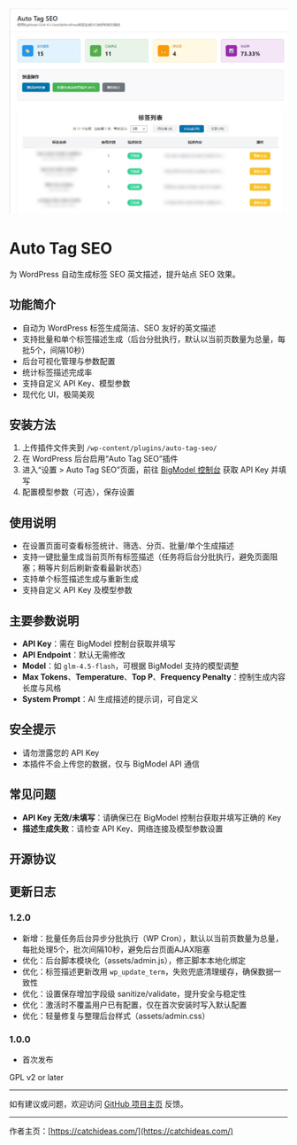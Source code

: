 # ![插件截图](screenshot.jpg)
# Auto Tag SEO

为 WordPress 自动生成标签 SEO 英文描述，提升站点 SEO 效果。

## 功能简介
- 自动为 WordPress 标签生成简洁、SEO 友好的英文描述
- 支持批量和单个标签描述生成（后台分批执行，默认以当前页数量为总量，每批5个，间隔10秒）
- 后台可视化管理与参数配置
- 统计标签描述完成率
- 支持自定义 API Key、模型参数
- 现代化 UI，极简美观

## 安装方法
1. 上传插件文件夹到 `/wp-content/plugins/auto-tag-seo/`
2. 在 WordPress 后台启用“Auto Tag SEO”插件
3. 进入“设置 > Auto Tag SEO”页面，前往 [BigModel 控制台](https://open.bigmodel.cn/usercenter/apikeys) 获取 API Key 并填写
4. 配置模型参数（可选），保存设置

## 使用说明
- 在设置页面可查看标签统计、筛选、分页、批量/单个生成描述
- 支持一键批量生成当前页所有标签描述（任务将后台分批执行，避免页面阻塞；稍等片刻后刷新查看最新状态）
- 支持单个标签描述生成与重新生成
- 支持自定义 API Key 及模型参数

## 主要参数说明
- **API Key**：需在 BigModel 控制台获取并填写
- **API Endpoint**：默认无需修改
- **Model**：如 `glm-4.5-flash`，可根据 BigModel 支持的模型调整
- **Max Tokens**、**Temperature**、**Top P**、**Frequency Penalty**：控制生成内容长度与风格
- **System Prompt**：AI 生成描述的提示词，可自定义

## 安全提示
- 请勿泄露您的 API Key
- 本插件不会上传您的数据，仅与 BigModel API 通信

## 常见问题
- **API Key 无效/未填写**：请确保已在 BigModel 控制台获取并填写正确的 Key
- **描述生成失败**：请检查 API Key、网络连接及模型参数设置

## 开源协议

## 更新日志

### 1.2.0
- 新增：批量任务后台异步分批执行（WP Cron），默认以当前页数量为总量，每批处理5个，批次间隔10秒，避免后台页面AJAX阻塞
- 优化：后台脚本模块化（assets/admin.js），修正脚本本地化绑定
- 优化：标签描述更新改用 `wp_update_term`，失败兜底清理缓存，确保数据一致性
- 优化：设置保存增加字段级 sanitize/validate，提升安全与稳定性
- 优化：激活时不覆盖用户已有配置，仅在首次安装时写入默认配置
- 优化：轻量修复与整理后台样式（assets/admin.css）

### 1.0.0
- 首次发布

GPL v2 or later

---

如有建议或问题，欢迎访问 [GitHub 项目主页](https://github.com/b6421582/Auto-Tag-SEO) 反馈。

---

作者主页：[https://catchideas.com/](https://catchideas.com/)
